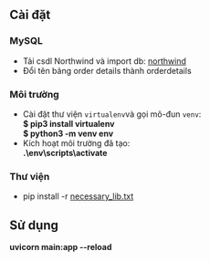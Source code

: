 
## Cài đặt
### MySQL
- Tải csdl Northwind và import db: [northwind](https://drive.google.com/uc?export=download&id=1SlV04_TTKX8WuzdIrSQjQIDZlJ7mwBoj)
- Đổi tên bảng order details thành orderdetails
### Môi trường 
-  Cài đặt thư viện `virtualenv`và gọi mô-đun `venv`:<br>
**$ pip3 install virtualenv**<br>
**$ python3 -m venv env**<br>
- Kích hoạt môi trường đã tạo:<br>
**.\env\scripts\activate**
### Thư viện
- pip install -r [necessary_lib.txt](https://drive.google.com/uc?export=download&id=1WwZO7iybEZXwF7muaciTYd0yOIECJbhE)
## Sử dụng
**uvicorn main:app --reload**
